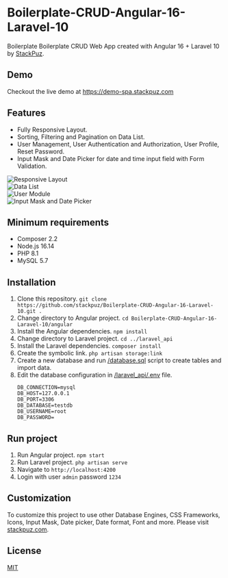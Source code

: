 # Boilerplate-CRUD-Angular-16-Laravel-10
Boilerplate Boilerplate CRUD Web App created with Angular 16 + Laravel 10 by [StackPuz](https://stackpuz.com).

## Demo
Checkout the live demo at https://demo-spa.stackpuz.com

## Features
- Fully Responsive Layout.
- Sorting, Filtering and Pagination on Data List.
- User Management, User Authentication and Authorization, User Profile, Reset Password.
- Input Mask and Date Picker for date and time input field with Form Validation.

![Responsive Layout](https://stackpuz.com/img/feature/responsive.gif)  
![Data List](https://stackpuz.com/img/feature/list.gif)  
![User Module](https://stackpuz.com/img/feature/user.png)  
![Input Mask and Date Picker](https://stackpuz.com/img/feature/date.gif)

## Minimum requirements
- Composer 2.2
- Node.js 16.14
- PHP 8.1
- MySQL 5.7

## Installation
1. Clone this repository. `git clone https://github.com/stackpuz/Boilerplate-CRUD-Angular-16-Laravel-10.git .`
2. Change directory to Angular project. `cd Boilerplate-CRUD-Angular-16-Laravel-10/angular`
3. Install the Angular dependencies. `npm install`
4. Change directory to Laravel project. `cd ../laravel_api`
5. Install the Laravel dependencies. `composer install`
6. Create the symbolic link. `php artisan storage:link`
7. Create a new database and run [/database.sql](/database.sql) script to create tables and import data.
8. Edit the database configuration in [/laravel_api/.env](/laravel_api/.env) file.
    ```
    DB_CONNECTION=mysql
    DB_HOST=127.0.0.1
    DB_PORT=3306
    DB_DATABASE=testdb
    DB_USERNAME=root
    DB_PASSWORD=
    ```

## Run project

1. Run Angular project. `npm start`
2. Run Laravel project. `php artisan serve`
3. Navigate to `http://localhost:4200`
4. Login with user `admin` password `1234`

## Customization
To customize this project to use other Database Engines, CSS Frameworks, Icons, Input Mask, Date picker, Date format, Font and more. Please visit [stackpuz.com](https://stackpuz.com).

## License

[MIT](https://opensource.org/licenses/MIT)